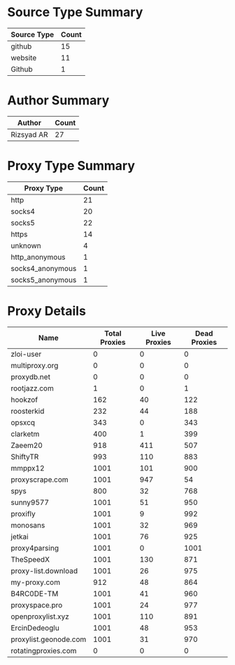 # Source Type Summary

| Source Type | Count |
|-------------|-------|
| github | 15 |
| website | 11 |
| Github | 1 |


# Author Summary

| Author | Count |
|--------|-------|
| Rizsyad AR | 27 |


# Proxy Type Summary

| Proxy Type | Count |
|------------|-------|
| http | 21 |
| socks4 | 20 |
| socks5 | 22 |
| https | 14 |
| unknown | 4 |
| http_anonymous | 1 |
| socks4_anonymous | 1 |
| socks5_anonymous | 1 |


# Proxy Details

| Name | Total Proxies | Live Proxies | Dead Proxies |
|------|---------------|--------------|---------------|
| zloi-user | 0 | 0 | 0 |
| multiproxy.org | 0 | 0 | 0 |
| proxydb.net | 0 | 0 | 0 |
| rootjazz.com | 1 | 0 | 1 |
| hookzof | 162 | 40 | 122 |
| roosterkid | 232 | 44 | 188 |
| opsxcq | 343 | 0 | 343 |
| clarketm | 400 | 1 | 399 |
| Zaeem20 | 918 | 411 | 507 |
| ShiftyTR | 993 | 110 | 883 |
| mmppx12 | 1001 | 101 | 900 |
| proxyscrape.com | 1001 | 947 | 54 |
| spys | 800 | 32 | 768 |
| sunny9577 | 1001 | 51 | 950 |
| proxifly | 1001 | 9 | 992 |
| monosans | 1001 | 32 | 969 |
| jetkai | 1001 | 76 | 925 |
| proxy4parsing | 1001 | 0 | 1001 |
| TheSpeedX | 1001 | 130 | 871 |
| proxy-list.download | 1001 | 26 | 975 |
| my-proxy.com | 912 | 48 | 864 |
| B4RC0DE-TM | 1001 | 41 | 960 |
| proxyspace.pro | 1001 | 24 | 977 |
| openproxylist.xyz | 1001 | 110 | 891 |
| ErcinDedeoglu | 1001 | 48 | 953 |
| proxylist.geonode.com | 1001 | 31 | 970 |
| rotatingproxies.com | 0 | 0 | 0 |
